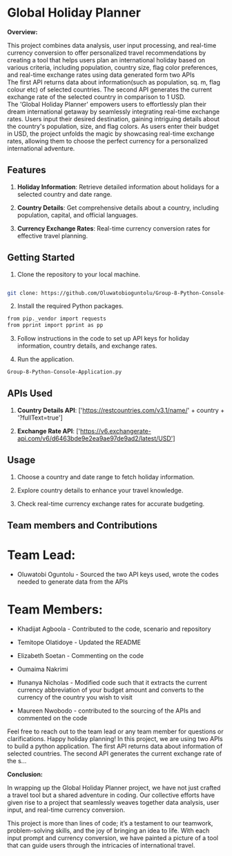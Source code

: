 # Global Holiday Planner

**Overview:**

This project combines data analysis, user input processing, and real-time currency conversion to offer personalized travel recommendations by creating  a tool that helps users plan an international holiday based on various criteria, including population, country size, flag color preferences, and real-time exchange rates using data generated form two APIs  
The first API returns data about information(such as population, sq. m, flag colour etc) of selected countries. The second API generates the current exchange rate of the selected country in comparison to 1 USD.  
The 'Global Holiday Planner' empowers users to effortlessly plan their dream international getaway by seamlessly integrating real-time exchange rates. Users input their desired destination, gaining intriguing details about the country's population, size, and flag colors. As users enter their budget in USD, the project unfolds the magic by showcasing real-time exchange rates, allowing them to choose the perfect currency for a personalized international adventure.



## Features

1. **Holiday Information**: Retrieve detailed information about holidays for a selected country and date range.

2. **Country Details**: Get comprehensive details about a country, including population, capital, and official languages.

3. **Currency Exchange Rates**: Real-time currency conversion rates for effective travel planning.

   

## Getting Started

1. Clone the repository to your local machine.

  ```bash

  git clone: https://github.com/Oluwatobioguntolu/Group-8-Python-Console-Application.git

  ```

2. Install the required Python packages.

  ```bash
from pip._vendor import requests
from pprint import pprint as pp

  ```

3. Follow instructions in the code to set up API keys for holiday information, country details, and exchange rates.

4. Run the application.

  ```bash
Group-8-Python-Console-Application.py

  ```

## APIs Used

1. **Country Details API**: ['https://restcountries.com/v3.1/name/' + country + '?fullText=true']

2. **Exchange Rate API**: ['https://v6.exchangerate-api.com/v6/d6463bde9e2ea9ae97de9ad2/latest/USD']



## Usage

1. Choose a country and date range to fetch holiday information.

2. Explore country details to enhance your travel knowledge.

3. Check real-time currency exchange rates for accurate budgeting.




## Team members and Contributions

# Team Lead:

- Oluwatobi Oguntolu - Sourced the two API keys used, wrote the codes needed to generate data from the APIs

# Team Members:

 - Khadijat Agboola - Contributed to the code, scenario and repository

 - Temitope Olatidoye - Updated the README

 - Elizabeth Soetan  - Commenting on the code
   
 - Oumaima Nakrimi
   
 - Ifunanya Nicholas - Modified code such that it extracts the current currency abbreviation of your budget amount and converts to the currency of the country you wish to visit
   
 - Maureen Nwobodo - contributed to the sourcing of the APIs and commented on the code

Feel free to reach out to the team lead or any team member for questions or clarifications. Happy holiday planning!
In this project, we are using two APIs to build a python application. The first API returns data about information of selected countries. The second API generates the current exchange rate of the s...

**Conclusion:**

In wrapping up the Global Holiday Planner project, we have not just crafted a travel tool but a shared adventure in coding. 
Our collective efforts have given rise to a project that seamlessly weaves together data analysis, user input, and real-time currency conversion.

This project is more than lines of code; it’s a testament to our teamwork, problem-solving skills, and the joy of bringing an idea to life. 
With each input prompt and currency conversion, we have painted a picture of a tool that can guide users through the intricacies of international travel.
